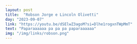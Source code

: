 ```yaml
---
layout: post
title:  "Robson Jorge e Lincoln Olivetti"
day: "2023-09-07"
link: "https://youtu.be/dSElwZ3agoM?si=Dlhe1rogxnTWpMmT"
text: "Paparaaaaaa pa pa pa paparaaaaaa"
img: "/img/links/robson.png"
---
```

